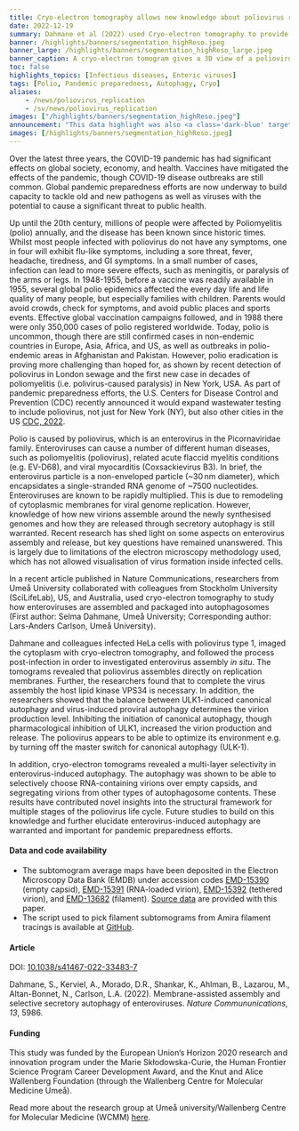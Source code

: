```yaml
---
title: Cryo-electron tomography allows new knowledge about poliovirus replication and assembly sites in situ
date: 2022-12-19
summary: Dahmane et al (2022) used Cryo-electron tomography to provide an integrated structural framework for multiple stages of the poliovirus life cycle. Data and code are shared openly.
banner: /highlights/banners/segmentation_highReso.jpeg
banner_large: /highlights/banners/segmentation_highReso_large.jpeg
banner_caption: A cryo-electron tomogram gives a 3D view of a poliovirus-infected cell six hours after infection. Newly produced virus capsids that have not yet been loaded with the viral genome are shown in white, whereas new particles that are loaded with the viral genome, and thus infectious, are shown in red. Double-membrane structures, that related to the cellular pathway of autophagy, are shown in purple. For scale, the capsids have a diameter of 30 nanometers.
toc: false
highlights_topics: [Infectious diseases, Enteric viruses]
tags: [Polio, Pandemic preparedness, Autophagy, Cryo]
aliases:
    - /news/poliovirus_replication
    - /sv/news/poliovirus_replication
images: ["/highlights/banners/segmentation_highReso.jpeg"]
announcement: "This data highlight was also <a class='dark-blue' target='_blank' href='https://data.scilifelab.se/highlights/poliovirus_replication/'>published on the SciLifeLab Data Platform</a>, as the work described in this highlight constitutes data-driven life science. The Platform is a hub for data-driven life science in Sweden, containing multiple relevant resources, tools, and services. It includes information on multiple subjects, including infectious diseases, please check out the <a class='dark-blue' target='_blank' href='https://data.scilifelab.se/'>Data Platform</a> for more."
images: [/highlights/banners/segmentation_highReso.jpeg]
---
```


Over the latest three years, the COVID-19 pandemic has had significant effects on global society, economy, and health. Vaccines have mitigated the effects of the pandemic, though COVID-19 disease outbreaks are still common. Global pandemic preparedness efforts are now underway to build capacity to tackle old and new pathogens as well as viruses with the potential to cause a significant threat to public health.

Up until the 20th century, millions of people were affected by Poliomyelitis (polio) annually, and the disease has been known since historic times. Whilst most people infected with poliovirus do not have any symptoms, one in four will exhibit flu-like symptoms, including a sore threat, fever, headache, tiredness, and GI symptoms. In a small number of cases, infection can lead to more severe effects, such as meningitis, or paralysis of the arms or legs. In 1948-1955, before a vaccine was readily available in 1955, several global polio epidemics affected the every day life and life quality of many people, but especially families with children. Parents would avoid crowds, check for symptoms, and avoid public places and sports events. Effective global vaccination campaigns followed, and in 1988 there were only 350,000 cases of polio registered worldwide. Today, polio is uncommon, though there are still confirmed cases in non-endemic countries in Europe, Asia, Africa, and US, as well as outbreaks in polio-endemic areas in Afghanistan and Pakistan. However, polio eradication is proving more challenging than hoped for, as shown by recent detection of poliovirus in London sewage and the first new case in decades of poliomyelitis (i.e. polivirus-caused paralysis) in New York, USA. As part of pandemic preparedness efforts, the U.S. Centers for Disease Control and Prevention (CDC) recently announced it would expand wastewater testing to include poliovirus, not just for New York (NY), but also other cities in the US [CDC, 2022](https://www.cdc.gov/polio/index.htm).

Polio is caused by poliovirus, which is an enterovirus in the Picornaviridae family. Enteroviruses can cause a number of different human diseases, such as poliomyelitis (poliovirus), related acute flaccid myelitis conditions (e.g. EV-D68), and viral myocarditis (Coxsackievirus B3). In brief, the enterovirus particle is a non-enveloped particle (~30 nm diameter), which encapsidates a single-stranded RNA genome of ~7500 nucleotides. Enteroviruses are known to be rapidly multiplied. This is due to remodeling of cytoplasmic membranes for viral genome replication. However, knowledge of how new virions assemble around the newly synthesised genomes and how they are released through secretory autophagy is still warranted. Recent research has shed light on some aspects on enterovirus assembly and release, but key questions have remained unanswered. This is largely due to limitations of the electron microscopy methodology used, which has not allowed visualisation of virus formation inside infected cells.

In a recent article published in Nature Communications, researchers from Umeå University collaborated with colleagues from Stockholm University (SciLifeLab), US, and Australia, used cryo-electron tomography to study how enteroviruses are assembled and packaged into autophagosomes (First author: Selma Dahmane, Umeå University; Corresponding author: Lars-Anders Carlson, Umeå University).

Dahmane and colleagues infected HeLa cells with poliovirus type 1, imaged the cytoplasm with cryo-electron tomography, and followed the process post-infection in order to investigated enterovirus assembly _in situ_. The tomograms revealed that poliovirus assembles directly on replication membranes. Further, the researchers found that to complete the virus assembly the host lipid kinase VPS34 is necessary. In addition, the researchers showed that the balance between ULK1-induced canonical autophagy and virus-induced proviral autophagy determines the virion production level. Inhibiting the initiation of canonical autophagy, though pharmacological inhibition of ULK1, increased the virion production and release. The poliovirus appears to be able to optimize its environment e.g. by turning off the master switch for canonical autophagy (ULK-1).

In addition, cryo-electron tomograms revealed a multi-layer selectivity in enterovirus-induced autophagy. The autophagy was shown to be able to selectively choose RNA-containing virions over empty capsids, and segregating virions from other types of autophagosome contents. These results have contributed novel insights into the structural framework for multiple stages of the poliovirus life cycle. Future studies to build on this knowledge and further elucidate enterovirus-induced autophagy are warranted and important for pandemic preparedness efforts.

#### Data and code availability

- The subtomogram average maps have been deposited in the Electron Microscopy Data Bank (EMDB) under accession codes [EMD-15390](https://www.ebi.ac.uk/emdb/EMD-15390) (empty capsid), [EMD-15391](https://www.ebi.ac.uk/emdb/EMD-15391) (RNA-loaded virion), [EMD-15392](https://www.ebi.ac.uk/emdb/EMD-15392) (tethered virion), and [EMD-13682](https://www.ebi.ac.uk/emdb/EMD-13682) (filament). [Source data](https://www.nature.com/articles/s41467-022-33483-7#Sec29) are provided with this paper.
- The script used to pick filament subtomograms from Amira filament tracings is available at [GitHub](https://github.com/Lars-AndersCarlson/Filament).

#### Article

DOI: [10.1038/s41467-022-33483-7](https://doi.org/10.1038/s41467-022-33483-7)

Dahmane, S., Kerviel, A., Morado, D.R., Shankar, K., Ahlman, B., Lazarou, M., Altan-Bonnet, N., Carlson, L.A. (2022). Membrane-assisted assembly and selective secretory autophagy of enteroviruses. _Nature Commununications_, _13_, 5986.

#### Funding

This study was funded by the European Union’s Horizon 2020 research and innovation program under the Marie Skłodowska-Curie, the Human Frontier Science Program Career Development Award, and the Knut and Alice Wallenberg Foundation (through the Wallenberg Centre for Molecular Medicine Umeå).

Read more about the research group at Umeå university/Wallenberg Centre for Molecular Medicine (WCMM) [here](https://www.umu.se/forskning/grupper/lars-anders-carlson/).
